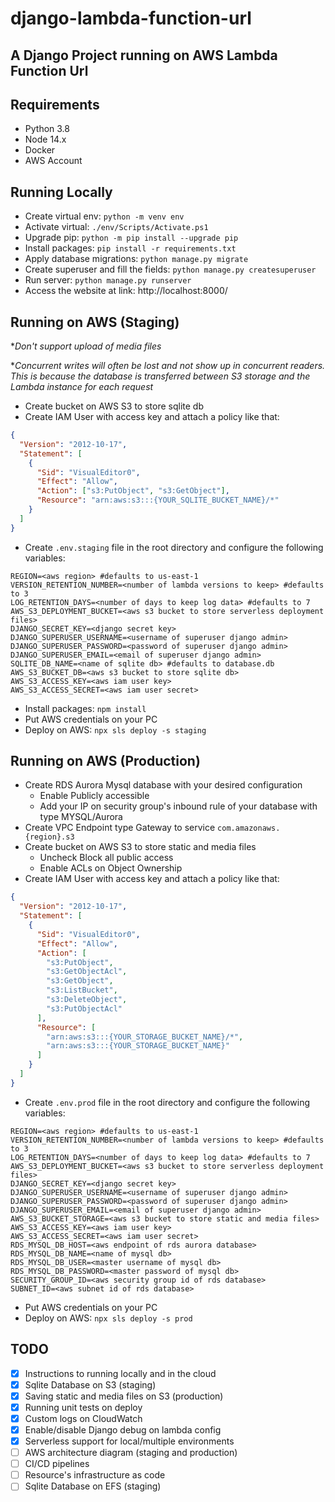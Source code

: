 # django-lambda-function-url

## A Django Project running on AWS Lambda Function Url

## Requirements

- Python 3.8
- Node 14.x
- Docker
- AWS Account

## Running Locally

- Create virtual env: `python -m venv env`
- Activate virtual: `./env/Scripts/Activate.ps1`
- Upgrade pip: `python -m pip install --upgrade pip`
- Install packages: `pip install -r requirements.txt`
- Apply database migrations: `python manage.py migrate`
- Create superuser and fill the fields: `python manage.py createsuperuser`
- Run server: `python manage.py runserver`
- Access the website at link: http://localhost:8000/

## Running on AWS (Staging)

\*_Don't support upload of media files_

\*_Concurrent writes will often be lost and not show up in concurrent readers. This is because the database is transferred between S3 storage and the Lambda instance for each request_

- Create bucket on AWS S3 to store sqlite db
- Create IAM User with access key and attach a policy like that:

```json
{
  "Version": "2012-10-17",
  "Statement": [
    {
      "Sid": "VisualEditor0",
      "Effect": "Allow",
      "Action": ["s3:PutObject", "s3:GetObject"],
      "Resource": "arn:aws:s3:::{YOUR_SQLITE_BUCKET_NAME}/*"
    }
  ]
}
```

- Create `.env.staging` file in the root directory and configure the following variables:

```dotenv
REGION=<aws region> #defaults to us-east-1
VERSION_RETENTION_NUMBER=<number of lambda versions to keep> #defaults to 3
LOG_RETENTION_DAYS=<number of days to keep log data> #defaults to 7
AWS_S3_DEPLOYMENT_BUCKET=<aws s3 bucket to store serverless deployment files>
DJANGO_SECRET_KEY=<django secret key>
DJANGO_SUPERUSER_USERNAME=<username of superuser django admin>
DJANGO_SUPERUSER_PASSWORD=<password of superuser django admin>
DJANGO_SUPERUSER_EMAIL=<email of superuser django admin>
SQLITE_DB_NAME=<name of sqlite db> #defaults to database.db
AWS_S3_BUCKET_DB=<aws s3 bucket to store sqlite db>
AWS_S3_ACCESS_KEY=<aws iam user key>
AWS_S3_ACCESS_SECRET=<aws iam user secret>
```

- Install packages: `npm install`
- Put AWS credentials on your PC
- Deploy on AWS: `npx sls deploy -s staging`

## Running on AWS (Production)

- Create RDS Aurora Mysql database with your desired configuration
  - Enable Publicly accessible
  - Add your IP on security group's inbound rule of your database with type MYSQL/Aurora
- Create VPC Endpoint type Gateway to service `com.amazonaws.{region}.s3`
- Create bucket on AWS S3 to store static and media files
  - Uncheck Block all public access
  - Enable ACLs on Object Ownership
- Create IAM User with access key and attach a policy like that:

```json
{
  "Version": "2012-10-17",
  "Statement": [
    {
      "Sid": "VisualEditor0",
      "Effect": "Allow",
      "Action": [
        "s3:PutObject",
        "s3:GetObjectAcl",
        "s3:GetObject",
        "s3:ListBucket",
        "s3:DeleteObject",
        "s3:PutObjectAcl"
      ],
      "Resource": [
        "arn:aws:s3:::{YOUR_STORAGE_BUCKET_NAME}/*",
        "arn:aws:s3:::{YOUR_STORAGE_BUCKET_NAME}"
      ]
    }
  ]
}
```

- Create `.env.prod` file in the root directory and configure the following variables:

```dotenv
REGION=<aws region> #defaults to us-east-1
VERSION_RETENTION_NUMBER=<number of lambda versions to keep> #defaults to 3
LOG_RETENTION_DAYS=<number of days to keep log data> #defaults to 7
AWS_S3_DEPLOYMENT_BUCKET=<aws s3 bucket to store serverless deployment files>
DJANGO_SECRET_KEY=<django secret key>
DJANGO_SUPERUSER_USERNAME=<username of superuser django admin>
DJANGO_SUPERUSER_PASSWORD=<password of superuser django admin>
DJANGO_SUPERUSER_EMAIL=<email of superuser django admin>
AWS_S3_BUCKET_STORAGE=<aws s3 bucket to store static and media files>
AWS_S3_ACCESS_KEY=<aws iam user key>
AWS_S3_ACCESS_SECRET=<aws iam user secret>
RDS_MYSQL_DB_HOST=<aws endpoint of rds aurora database>
RDS_MYSQL_DB_NAME=<name of mysql db>
RDS_MYSQL_DB_USER=<master username of mysql db>
RDS_MYSQL_DB_PASSWORD=<master password of mysql db>
SECURITY_GROUP_ID=<aws security group id of rds database>
SUBNET_ID=<aws subnet id of rds database>
```

- Put AWS credentials on your PC
- Deploy on AWS: `npx sls deploy -s prod`

## TODO

- [x] Instructions to running locally and in the cloud
- [x] Sqlite Database on S3 (staging)
- [x] Saving static and media files on S3 (production)
- [x] Running unit tests on deploy
- [x] Custom logs on CloudWatch
- [x] Enable/disable Django debug on lambda config
- [x] Serverless support for local/multiple environments
- [ ] AWS architecture diagram (staging and production)
- [ ] CI/CD pipelines
- [ ] Resource's infrastructure as code
- [ ] Sqlite Database on EFS (staging)
